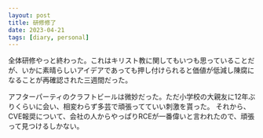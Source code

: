 ```yaml
---
layout: post
title: 研修修了
date: 2023-04-21
tags: [diary, personal]
---
```

全体研修やっと終わった。これはキリスト教に関してもいつも思っていることだが、いかに素晴らしいアイデアであっても押し付けられると価値が低減し陳腐になることが再確認された三週間だった。

アフターパーティのクラフトビールは微妙だった。ただ小学校の大親友に12年ぶりくらいに会い、相変わらず多芸で頑張ってていい刺激を貰った。
それから、CVE報奨について、会社の人からやっぱりRCEが一番偉いと言われたので、頑張って見つけるしかない。
